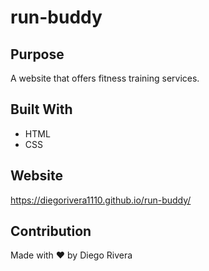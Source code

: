 # run-buddy

## Purpose 
A website that offers fitness training services.

## Built With
* HTML
* CSS

## Website
https://diegorivera1110.github.io/run-buddy/

## Contribution
Made with ❤️ by Diego Rivera
